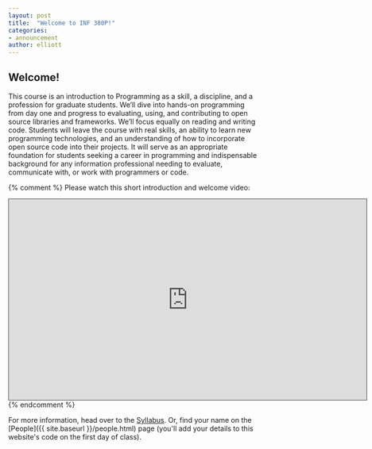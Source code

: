 ```yaml
---
layout: post
title:  "Welcome to INF 380P!"
categories:
- announcement
author: elliott
---
```


## Welcome!

This course is an introduction to Programming as a skill, a discipline, and a profession for graduate students.  We’ll dive into hands-on programming from day one and progress to evaluating, using, and contributing to open source libraries and frameworks.  We’ll focus equally on reading and writing code.  Students will leave the course with real skills, an ability to learn new programming technologies, and an understanding of how to incorporate open source code into their projects.  It will serve as an appropriate foundation for students seeking a career in programming and indispensable background for any information professional needing to evaluate, communicate with, or work with programmers or code.

{% comment %}
Please watch this short introduction and welcome video:
<iframe src="https://utexas.hosted.panopto.com/Panopto/Pages/Embed.aspx?id=9c4f696c-c41a-4077-8af8-ac21010fc5c7&autoplay=false&offerviewer=true&showtitle=true&showbrand=true&start=0&interactivity=none" height="405" width="720" style="border: 1px solid #464646;" allowfullscreen allow="autoplay"></iframe>
{% endcomment %}

For more information, head over to the [Syllabus]({{site.baseurl}}/syllabus.html).  Or, find your name on the [People]({{ site.baseurl }}/people.html) page (you'll add your details to this website's code on the first day of class).

